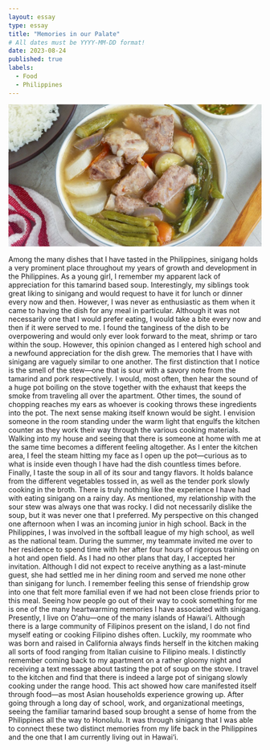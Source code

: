 ```yaml
---
layout: essay
type: essay
title: "Memories in our Palate"
# All dates must be YYYY-MM-DD format!
date: 2023-08-24
published: true
labels:
  - Food
  - Philippines
---
```


<img width="600px" class="rounded float-start pe-4" src="../img/sinigang.jpg">

Among the many dishes that I have tasted in the Philippines, sinigang holds a very prominent place throughout my years of growth and development in the Philippines. As a young girl, I remember my apparent lack of appreciation for this tamarind based soup. Interestingly, my siblings took great liking to sinigang and would request to have it for lunch or dinner every now and then. However, I was never as enthusiastic as them when it came to having the dish for any meal in particular. Although it was not necessarily one that I would prefer eating, I would take a bite every now and then if it were served to me. I found the tanginess of the dish to be overpowering and would only ever look forward to the meat, shrimp or taro within the soup. However, this opinion changed as I entered high school and a newfound appreciation for the dish grew. 
The memories that I have with sinigang are vaguely similar to one another. The first distinction that I notice is the smell of the stew—one that is sour with a savory note from the tamarind and pork respectively. I would, most often, then hear the sound of a huge pot boiling on the stove together with the exhaust that keeps the smoke from traveling all over the apartment. Other times, the sound of chopping reaches my ears as whoever is cooking throws these ingredients into the pot. The next sense making itself known would be sight. I envision someone in the room standing under the warm light that engulfs the kitchen counter as they work their way through the various cooking materials. Walking into my house and seeing that there is someone at home with me at the same time becomes a different feeling altogether. As I enter the kitchen area, I feel the steam hitting my face as I open up the pot—curious as to what is inside even though I have had the dish countless times before. Finally, I taste the soup in all of its sour and tangy flavors. It holds balance from the different vegetables tossed in, as well as the tender pork slowly cooking in the broth. There is truly nothing like the experience I have had with eating sinigang on a rainy day. 
As mentioned, my relationship with the sour stew was always one that was rocky. I did not necessarily dislike the soup, but it was never one that I preferred. My perspective on this changed one afternoon when I was an incoming junior in high school. Back in the Philippines, I was involved in the softball league of my high school, as well as the national team. During the summer, my teammate invited me over to her residence to spend time with her after four hours of rigorous training on a hot and open field. As I had no other plans that day, I accepted her invitation. Although I did not expect to receive anything as a last-minute guest, she had settled me in her dining room and served me none other than sinigang for lunch. I remember feeling this sense of friendship grow into one that felt more familial even if we had not been close friends prior to this meal. Seeing how people go out of their way to cook something for me is one of the many heartwarming memories I have associated with sinigang. 
Presently, I live on O‘ahu—one of the many islands of Hawai‘i. Although there is a large community of Filipinos present on the island, I do not find myself eating or cooking Filipino dishes often. Luckily, my roommate who was born and raised in California always finds herself in the kitchen making all sorts of food ranging from Italian cuisine to Filipino meals. I distinctly remember coming back to my apartment on a rather gloomy night and receiving a text message about tasting the pot of soup on the stove. I travel to the kitchen and find that there is indeed a large pot of sinigang slowly cooking under the range hood. This act showed how care manifested itself through food—as most Asian households experience growing up. After going through a long day of school, work, and organizational meetings, seeing the familiar tamarind based soup brought a sense of home from the Philippines all the way to Honolulu. It was through sinigang that I was able to connect these two distinct memories from my life back in the Philippines and the one that I am currently living out in Hawai‘i.
